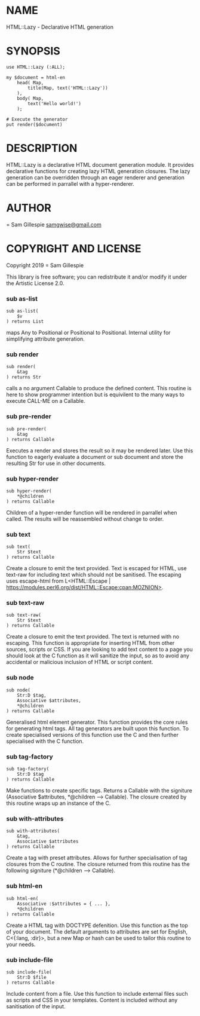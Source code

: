 NAME
====

HTML::Lazy - Declarative HTML generation

SYNOPSIS
========

```perl6
use HTML::Lazy (:ALL);

my $document = html-en
    head( Map,
        title(Map, text('HTML::Lazy'))
    ),
    body( Map,
        text('Hello world!')
    );

# Execute the generator
put render($document)
```

DESCRIPTION
===========

HTML::Lazy is a declarative HTML document generation module. It provides declarative functions for creating lazy HTML generation closures. The lazy generation can be overridden through an eager renderer and generation can be performed in parrallel with a hyper-renderer.

AUTHOR
======

= Sam Gillespie <samgwise@gmail.com>

COPYRIGHT AND LICENSE
=====================

Copyright 2019 = Sam Gillespie

This library is free software; you can redistribute it and/or modify it under the Artistic License 2.0.

### sub as-list

```perl6
sub as-list(
    $v
) returns List
```

maps Any to Positional or Positional to Positional. Internal utility for simplifying attribute generation.

### sub render

```perl6
sub render(
    &tag
) returns Str
```

calls a no argument Callable to produce the defined content. This routine is here to show programmer intention but is equivilent to the many ways to execute CALL-ME on a Callable.

### sub pre-render

```perl6
sub pre-render(
    &tag
) returns Callable
```

Executes a render and stores the result so it may be rendered later. Use this function to eagerly evaluate a document or sub document and store the resulting Str for use in other documents.

### sub hyper-render

```perl6
sub hyper-render(
    *@children
) returns Callable
```

Children of a hyper-render function will be rendered in parrallel when called. The results will be reassembled without change to order.

### sub text

```perl6
sub text(
    Str $text
) returns Callable
```

Create a closure to emit the text provided. Text is escaped for HTML, use text-raw for including text which should not be sanitised. The escaping uses escape-html from L<HTML::Escape | https://modules.perl6.org/dist/HTML::Escape:cpan:MOZNION>.

### sub text-raw

```perl6
sub text-raw(
    Str $text
) returns Callable
```

Create a closure to emit the text provided. The text is returned with no escaping. This function is appropriate for inserting HTML from other sources, scripts or CSS. If you are looking to add text content to a page you should look at the C<text> function as it will sanitize the input, so as to avoid any accidental or malicious inclusion of HTML or script content.

### sub node

```perl6
sub node(
    Str:D $tag,
    Associative $attributes,
    *@children
) returns Callable
```

Generalised html element generator. This function provides the core rules for generating html tags. All tag generators are built upon this function. To create specialised versions of this function use the C<tag-factory> and then further specialised with the C<with-attributes> function.

### sub tag-factory

```perl6
sub tag-factory(
    Str:D $tag
) returns Callable
```

Make functions to create specific tags. Returns a Callable with the signiture (Associative $attributes, *@children --> Callable). The closure created by this routine wraps up an instance of the C<node>.

### sub with-attributes

```perl6
sub with-attributes(
    &tag,
    Associative $attributes
) returns Callable
```

Create a tag with preset attributes. Allows for further specialisation of tag closures from the C<tag-factory> routine. The closure returned from this routine has the following signiture (*@children --> Callable).

### sub html-en

```perl6
sub html-en(
    Associative :$attributes = { ... },
    *@children
) returns Callable
```

Create a HTML tag with DOCTYPE defenition. Use this function as the top of your document. The default arguments to attributes are set for English, C<{:lang<en>, :dir<ltr>}>, but a new Map or hash can be used to tailor this routine to your needs.

### sub include-file

```perl6
sub include-file(
    Str:D $file
) returns Callable
```

Include content from a file. Use this function to include external files such as scripts and CSS in your templates. Content is included without any sanitisation of the input.

